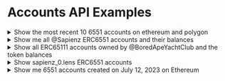 # Accounts API Examples

<details>

<summary>Show the most recent 10 6551 accounts on ethereum and polygon</summary>

```graphql
query MyQuery {
  ethereumAccounts: Accounts(
    input: {filter: {standard: {_eq: ERC6551}}, blockchain: ethereum, order: {createdAtBlockTimestamp: DESC}, limit: 10}
  ) {
    Account {
      id
      standard
      blockchain
      tokenAddress
      tokenId
      address {
        identity
      }
      registry
      implementation
      salt
      createdAtBlockNumber
      createdAtBlockTimestamp
      creationTransactionHash
      deployer
    }
  }
  polygonAccounts: Accounts(
    input: {filter: {standard: {_eq: ERC6551}}, blockchain: polygon, order: {createdAtBlockTimestamp: DESC}, limit: 10}
  ) {
    Account {
      id
      standard
      blockchain
      tokenAddress
      tokenId
      address {
        identity
      }
      registry
      implementation
      salt
      createdAtBlockNumber
      createdAtBlockTimestamp
      creationTransactionHash
      deployer
    }
  }
}
```

</details>

<details>

<summary>Show me all @Sapienz ERC6551 accounts and their balances</summary>

```graphql
query MyQuery {
  Accounts(
    input: {filter: {tokenAddress: {_eq: "0x26727ed4f5ba61d3772d1575bca011ae3aef5d36"}, standard: {_eq: ERC6551}}, blockchain: ethereum, limit: 50}
  ) {
    Account {
      address {
        addresses
        tokenBalances {
          formattedAmount
          tokenAddress
          token {
            name
          }
        }
      }
      salt
      tokenAddress
      tokenId
      createdAtBlockTimestamp
      createdAtBlockNumber
    }
  }
}
```

</details>

<details>

<summary>Show all ERC65111 accounts owned by @BoredApeYachtClub and the token balances</summary>

```graphql
query MyQuery {
  Accounts(
    input: {filter: {standard: {_eq: ERC6551}, tokenAddress: {_eq: "0xBC4CA0EdA7647A8aB7C2061c2E118A18a936f13D"}}, blockchain: ethereum, limit: 50}
  ) {
    Account {
      address {
        addresses
      }
      tokenAddress
      tokenId
      address {
        tokenBalances {
          tokenAddress
          amount
          token {
            name
          }
        }
      }
    }
  }
}
```

</details>

<details>

<summary>Show sapienz_0.lens ERC6551 accounts</summary>

```graphql
query MyQuery {
  Accounts(
    input: {filter: {address: {_eq: "sapienz_0.lens"}}, blockchain: ethereum, limit: 50}
  ) {
    Account {
      address {
        addresses
        primaryDomain {
          name
        }
      }
      salt
      tokenAddress
      tokenId
      createdAtBlockTimestamp
      createdAtBlockNumber
    }
  }
}
```

</details>

<details>

<summary>Show me 6551 accounts created on July 12, 2023 on Ethereum</summary>

```graphql
query MyQuery {
  Accounts(
    input: {
      filter: {
        standard: {_eq: ERC6551},
        createdAtBlockTimestamp: {_gte: "2023-07-12T00:00:00Z", _lt: "2023-07-13T00:00:00Z"}
      },
      blockchain: ethereum,
      limit: 50
    }
  ) {
    Account {
      id
      standard
      blockchain
      tokenAddress
      tokenId
      address {
        identity
      }
      registry
      implementation
      salt
      createdAtBlockNumber
      createdAtBlockTimestamp
      creationTransactionHash
      deployer
    }
  }
}
```

</details>
